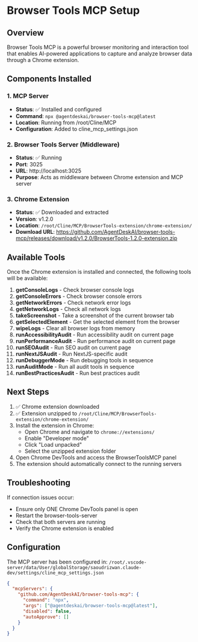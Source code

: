 # Browser Tools MCP Setup

## Overview
Browser Tools MCP is a powerful browser monitoring and interaction tool that enables AI-powered applications to capture and analyze browser data through a Chrome extension.

## Components Installed

### 1. MCP Server
- **Status**: ✅ Installed and configured
- **Command**: `npx @agentdeskai/browser-tools-mcp@latest`
- **Location**: Running from /root/Cline/MCP
- **Configuration**: Added to cline_mcp_settings.json

### 2. Browser Tools Server (Middleware)
- **Status**: ✅ Running
- **Port**: 3025
- **URL**: http://localhost:3025
- **Purpose**: Acts as middleware between Chrome extension and MCP server

### 3. Chrome Extension
- **Status**: ✅ Downloaded and extracted
- **Version**: v1.2.0
- **Location**: `/root/Cline/MCP/BrowserTools-extension/chrome-extension/`
- **Download URL**: https://github.com/AgentDeskAI/browser-tools-mcp/releases/download/v1.2.0/BrowserTools-1.2.0-extension.zip

## Available Tools

Once the Chrome extension is installed and connected, the following tools will be available:

1. **getConsoleLogs** - Check browser console logs
2. **getConsoleErrors** - Check browser console errors
3. **getNetworkErrors** - Check network error logs
4. **getNetworkLogs** - Check all network logs
5. **takeScreenshot** - Take a screenshot of the current browser tab
6. **getSelectedElement** - Get the selected element from the browser
7. **wipeLogs** - Clear all browser logs from memory
8. **runAccessibilityAudit** - Run accessibility audit on current page
9. **runPerformanceAudit** - Run performance audit on current page
10. **runSEOAudit** - Run SEO audit on current page
11. **runNextJSAudit** - Run NextJS-specific audit
12. **runDebuggerMode** - Run debugging tools in sequence
13. **runAuditMode** - Run all audit tools in sequence
14. **runBestPracticesAudit** - Run best practices audit

## Next Steps

1. ✅ Chrome extension downloaded
2. ✅ Extension unzipped to `/root/Cline/MCP/BrowserTools-extension/chrome-extension/`
3. Install the extension in Chrome:
   - Open Chrome and navigate to `chrome://extensions/`
   - Enable "Developer mode"
   - Click "Load unpacked"
   - Select the unzipped extension folder
4. Open Chrome DevTools and access the BrowserToolsMCP panel
5. The extension should automatically connect to the running servers

## Troubleshooting

If connection issues occur:
- Ensure only ONE Chrome DevTools panel is open
- Restart the browser-tools-server
- Check that both servers are running
- Verify the Chrome extension is enabled

## Configuration

The MCP server has been configured in:
`/root/.vscode-server/data/User/globalStorage/saoudrizwan.claude-dev/settings/cline_mcp_settings.json`

```json
{
  "mcpServers": {
    "github.com/AgentDeskAI/browser-tools-mcp": {
      "command": "npx",
      "args": ["@agentdeskai/browser-tools-mcp@latest"],
      "disabled": false,
      "autoApprove": []
    }
  }
}
